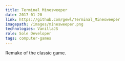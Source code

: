 ```yaml
---
title: Terminal Minesweeper
date: 2017-01-20
link: https://github.com/gewl/Terminal_Minesweeper
imagepath: /images/minesweeper.png
technologies: VanillaJS
role: Sole Developer
tags: computer-games
---
```

Remake of the classic game.
